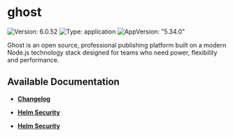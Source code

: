 # ghost

![Version: 6.0.52](https://img.shields.io/badge/Version-6.0.52-informational?style=flat-square) ![Type: application](https://img.shields.io/badge/Type-application-informational?style=flat-square) ![AppVersion: "5.34.0"](https://img.shields.io/badge/AppVersion-"5.34.0"-informational?style=flat-square)

Ghost is an open source, professional publishing platform built on a modern Node.js technology stack designed for teams who need power, flexibility and performance.

## Available Documentation

- [**Changelog**](CHANGELOG)

- [**Helm Security**](container-security)

- [**Helm Security**](helm-security)

